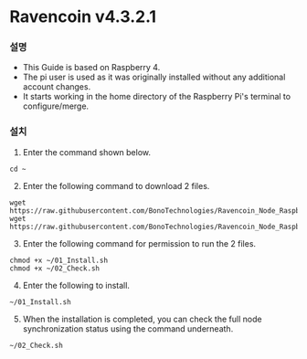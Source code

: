 # Ravencoin v4.3.2.1

### 설명
- This Guide is based on Raspberry 4.
- The pi user is used as it was originally installed without any additional account changes.
- It starts working in the home directory of the Raspberry Pi's terminal to configure/merge.

### 설치
1. Enter the command shown below.
```shell
cd ~
```

2. Enter the following command to download 2 files.
```shell
wget https://raw.githubusercontent.com/BonoTechnologies/Ravencoin_Node_RaspberryPi/main/v4.3.2.1/en/01_Install.sh
wget https://raw.githubusercontent.com/BonoTechnologies/Ravencoin_Node_RaspberryPi/main/v4.3.2.1/en/02_Check.sh
```


3. Enter the following command for permission to run the 2 files.
```shell
chmod +x ~/01_Install.sh
chmod +x ~/02_Check.sh
```

4. Enter the following to install.
```shell
~/01_Install.sh
```

5. When the installation is completed, you can check the full node synchronization status using the command underneath.
```shell
~/02_Check.sh
```
   


